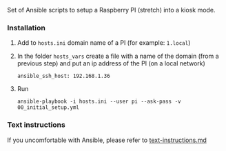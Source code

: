 Set of Ansible scripts to setup a Raspberry PI (stretch) into a kiosk mode.

### Installation

1. Add to `hosts.ini` domain name of a PI (for example: `1.local`)

2. In the folder `hosts_vars` create a file with a name of the domain (from a previous step) and put an ip address of the PI (on a local network)
    ```
    ansible_ssh_host: 192.168.1.36
    ```

3. Run
    ```
    ansible-playbook -i hosts.ini --user pi --ask-pass -v 00_initial_setup.yml
    ```

### Text instructions

If you uncomfortable with Ansible, please refer to [text-instructions.md](./text-instructions.md)
